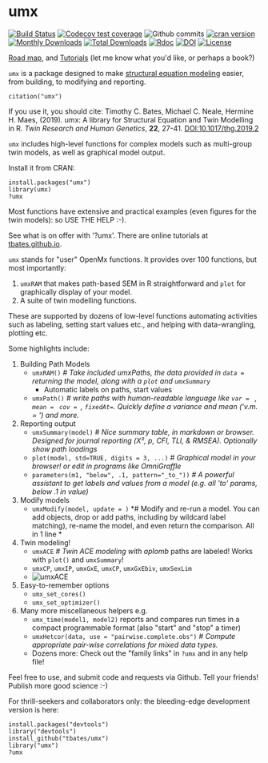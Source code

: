 # umx

[![Build Status](https://travis-ci.org/tbates/umx.svg?branch=master)](https://travis-ci.org/tbates/umx)
[![Codecov test coverage](https://codecov.io/gh/tbates/umx/branch/master/graph/badge.svg)](https://codecov.io/gh/tbates/umx?branch=master)
![Github commits](https://img.shields.io/github/commits-since/tbates/umx/latest.svg?colorB=green)
[![cran version](http://www.r-pkg.org/badges/version/umx)](https://cran.r-project.org/package=umx)
[![Monthly Downloads](http://cranlogs.r-pkg.org/badges/umx)](http://cranlogs.r-pkg.org/badges/umx)
[![Total Downloads](http://cranlogs.r-pkg.org/badges/grand-total/umx)](http://cranlogs.r-pkg.org/badges/grand-total/umx)
[![Rdoc](http://www.rdocumentation.org/badges/version/umx)](http://www.rdocumentation.org/packages/umx)
[![DOI](https://img.shields.io/badge/doi-10.1017/thg.2019.2-yellow.svg?style=flat)](https://doi.org/10.1017/thg.2019.2)
[![License](https://img.shields.io/cran/l/umx.svg)](https://cran.r-project.org/package=umx)

[Road map](https://github.com/tbates/umx/labels/enhancement), and [Tutorials](https://tbates.github.io) (let me know what you'd like, or perhaps a book?)

`umx` is a package designed to make [structural equation modeling](https://en.wikipedia.org/wiki/Structural_equation_modeling) easier, from building, to modifying and reporting.

`citation("umx")`

If you use it, you should cite: Timothy C. Bates, Michael C. Neale, Hermine H. Maes, (2019). umx: A library for Structural Equation and Twin Modelling in R. *Twin Research and Human Genetics*, **22**, 27-41. [DOI:10.1017/thg.2019.2](https://doi.org/10.1017/thg.2019.2)


`umx` includes high-level functions for complex models such as multi-group twin models, as well as graphical model output.

Install it from CRAN:

```splus
install.packages("umx")
library(umx)
?umx
```

Most functions have extensive and practical examples (even figures for the twin models): so USE THE HELP :-).

See what is on offer with '?umx'. There are online tutorials at  [tbates.github.io](http://tbates.github.io).

`umx` stands for "user" OpenMx functions. It provides over 100 functions, but most importantly:

1. `umxRAM` that makes path-based SEM in R straightforward and `plot` for graphically display of your model.
2. A suite of twin modelling functions.

These are supported by dozens of low-level functions automating activities such as labeling, setting start values etc., and helping with data-wrangling, plotting etc.

Some highlights include:

1. Building Path Models
	* `umxRAM()` *# Take included umxPaths, the data provided in `data =` returning the model, along with a `plot` and `umxSummary`*
	  * Automatic labels on paths, start values
	* `umxPath()` *# write paths with human-readable language like `var = ` , `mean = ` `cov = `, `fixedAt=`. Quickly define a variance and mean ('v.m. = ') and more.*
2. Reporting output
	* `umxSummary(model)` # *Nice summary table, in markdown or browser. Designed for journal reporting (Χ², p, CFI, TLI, & RMSEA). Optionally show path loadings*
	* `plot(model, std=TRUE, digits = 3, ...)` # *Graphical model in your browser! or edit in programs like OmniGraffle*
	* `parameters(m1, "below", .1, pattern="_to_"))` *# A powerful assistant to get labels and values from a model (e.g. all 'to' params, below .1 in value)*
3. Modify models
	* `umxModify(model, update = )` *# Modify and re-run a model. You can add objects, drop or add paths, including by wildcard label matching), re-name the model, and even return the comparison. All in 1 line *
4. Twin modeling!
	* `umxACE` *# Twin ACE modeling with aplomb* paths are labeled! Works with `plot()` and `umxSummary`!
	* `umxCP`, `umxIP`, `umxGxE`, `umxCP`, `umxGxEbiv`, `umxSexLim`
	* ![umxACE](https://github.com/tbates/umx/blob/master/man/figures/ACEunivariate.png)
5. Easy-to-remember options
	* `umx_set_cores()`
	* `umx_set_optimizer()`
6. Many more miscellaneous helpers e.g.
	* `umx_time(model1, model2)` reports and compares run times in a compact programmable format (also "start" and "stop" a timer)
	* `umxHetcor(data, use = "pairwise.complete.obs")` *# Compute appropriate pair-wise correlations for mixed data types.*
	* Dozens more: Check out the "family links" in `?umx` and in any help file!

Feel free to use, and submit code and requests via Github. Tell your friends! Publish more good science :-)


For thrill-seekers and collaborators only: the bleeding-edge development version is here:

```splus
install.packages("devtools")
library("devtools")
install_github("tbates/umx")
library("umx")
?umx
```
